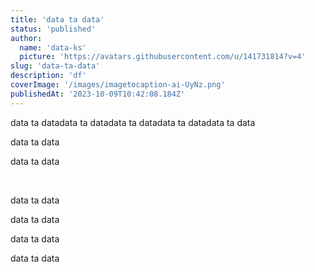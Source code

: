 ```yaml
---
title: 'data ta data'
status: 'published'
author:
  name: 'data-ks'
  picture: 'https://avatars.githubusercontent.com/u/141731814?v=4'
slug: 'data-ta-data'
description: 'df'
coverImage: '/images/imagetocaption-ai-UyNz.png'
publishedAt: '2023-10-09T10:42:08.184Z'
---
```


data ta datadata ta datadata ta datadata ta datadata ta data<br>

data ta data<br>

data ta data<br>

<br>

data ta data<br>

data ta data<br>

data ta data<br>

data ta data

